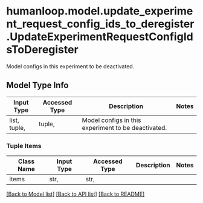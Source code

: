 # humanloop.model.update_experiment_request_config_ids_to_deregister.UpdateExperimentRequestConfigIdsToDeregister

Model configs in this experiment to be deactivated.

## Model Type Info
Input Type | Accessed Type | Description | Notes
------------ | ------------- | ------------- | -------------
list, tuple,  | tuple,  | Model configs in this experiment to be deactivated. | 

### Tuple Items
Class Name | Input Type | Accessed Type | Description | Notes
------------- | ------------- | ------------- | ------------- | -------------
items | str,  | str,  |  | 

[[Back to Model list]](../../README.md#documentation-for-models) [[Back to API list]](../../README.md#documentation-for-api-endpoints) [[Back to README]](../../README.md)

